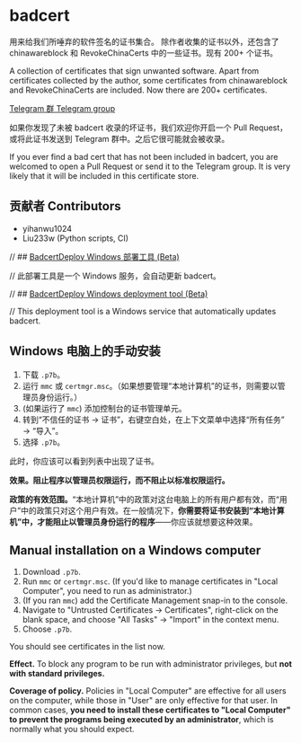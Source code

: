 # badcert

用来给我们所唾弃的软件签名的证书集合。
除作者收集的证书以外，还包含了 chinawareblock 和 RevokeChinaCerts 中的一些证书。现有 200+ 个证书。

A collection of certificates that sign unwanted software.
Apart from certificates collected by the author, some certificates from chinawareblock and RevokeChinaCerts are included. Now there are 200+ certificates.

[Telegram 群 Telegram group](https://t.me/badcert)

如果你发现了未被 badcert 收录的坏证书，我们欢迎你开启一个 Pull Request，或将此证书发送到 Telegram 群中。之后它很可能就会被收录。

If you ever find a bad cert that has not been included in badcert, you are welcomed to open a Pull Request or send it to the Telegram group. It is very likely that it will be included in this certificate store.

## 贡献者 Contributors

- yihanwu1024
- Liu233w (Python scripts, CI)

// ## [BadcertDeploy Windows 部署工具 (Beta)](https://github.com/yihanwu1024/BadcertDeploy)

// 此部署工具是一个 Windows 服务，会自动更新 badcert。

// ## [BadcertDeploy Windows deployment tool (Beta)](https://github.com/yihanwu1024/BadcertDeploy)

// This deployment tool is a Windows service that automatically updates badcert.

## Windows 电脑上的手动安装

1. 下载 `.p7b`。
1. 运行 `mmc` 或 `certmgr.msc`。（如果想要管理“本地计算机”的证书，则需要以管理员身份运行。）
1. (如果运行了 `mmc`) 添加控制台的证书管理单元。
1. 转到“不信任的证书 → 证书”，右键空白处，在上下文菜单中选择“所有任务” → “导入”。
1. 选择 `.p7b`。

此时，你应该可以看到列表中出现了证书。

**效果。**阻止程序以管理员权限运行，而**不阻止以标准权限运行。**

**政策的有效范围。**“本地计算机”中的政策对这台电脑上的所有用户都有效，而“用户”中的政策只对这个用户有效。在一般情况下，**你需要将证书安装到“本地计算机”中，才能阻止以管理员身份运行的程序**——你应该就想要这种效果。

## Manual installation on a Windows computer

1. Download `.p7b`.
1. Run `mmc` or `certmgr.msc`. (If you'd like to manage certificates in "Local Computer", you need to run as administrator.)
1. (If you ran `mmc`) add the Certificate Management snap-in to the console.
1. Navigate to "Untrusted Certificates → Certificates", right-click on the blank space, and choose "All Tasks" → "Import" in the context menu.
1. Choose `.p7b`.

You should see certificates in the list now. 

**Effect.** To block any program to be run with administrator privileges, but **not with standard privileges.**

**Coverage of policy.** Policies in "Local Computer" are effective for all users on the computer, while those in "User" are only effective for that user. In common cases, **you need to install these certificates to "Local Computer" to prevent the programs being executed by an administrator**, which is normally what you should expect.
